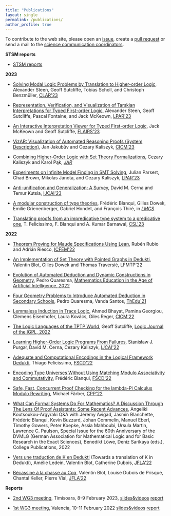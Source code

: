 ```yaml
---
title: "Publications"
layout: single
permalink: /publications/
author_profile: true
---
```


To contribute to the web site, please open an [issue](https://github.com/EuroProofNet/europroofnet.github.io/issues), create a [pull request](https://github.com/EuroProofNet/europroofnet.github.io) or send a mail to the [science communication coordinators](../contact).

**STSM reports**

- [STSM reports](../accepted_stsms)

**2023**

- [Solving Modal Logic Problems by Translation to Higher-order Logic](https://doi.org/10.1007/978-3-031-40875-5_3), Alexander Steen, Geoff Sutcliffe, Tobias Scholl, and Christoph Benzmüller, [CLAR'23](https://www.zlaire.net/zjulogai2023/clar2023/)

- [Representation, Verification, and Visualization of Tarskian Interpretations for Typed First-order Logic](https://doi.org/10.29007/1rhx), Alexander Steen, Geoff Sutcliffe, Pascal Fontaine, and Jack McKeown, [LPAR'23](https://easychair.org/smart-program/LPAR2023/)

- [An Interactive Interpretation Viewer for Typed First-order Logic](https://doi.org/10.32473/flairs.36.133073), Jack McKeown and Geoff Sutcliffe, [FLAIRS'23](https://www.flairs-36.info)

- [VizAR: Visualization of Automated Reasoning Proofs (System Description)](http://cl-informatik.uibk.ac.at/cek/docs/23/jjck-cicm23.pdf),
  Jan Jakubův and Cezary Kaliszyk, [CICM'23](https://cicm-conference.org/2023/cicm.php)

- [Combining Higher-Order Logic with Set Theory Formalizations](https://doi.org/10.1007/s10817-023-09663-5), Cezary Kaliszyk and Karol Pąk, [*JAR*](https://www.springer.com/journal/10817)

- [Experiments on Infinite Model Finding in SMT Solving](https://doi.org/10.29007/slrm), Julian Parsert, Chad Brown, Mikolas Janota, and Cezary Kaliszyk, [LPAR'23](https://easychair.org/smart-program/LPAR2023/)

- [Anti-unification and Generalization: A Survey](https://doi.org/10.24963/ijcai.2023/736), David M. Cerna and Temur Kutsia, [IJCAI'23](https://ijcai-23.org) 

- [A modular construction of type theories](https://doi.org/10.46298/lmcs-19(1:12)2023), Frédéric Blanqui, Gilles Dowek, Emilie Grienenberger, Gabriel Hondet, and François Thiré, in [*LMCS*](https://lmcs.episciences.org)

- [Translating proofs from an impredicative type system to a predicative one](https://doi.org/10.4230/LIPIcs.CSL.2023.19), T. Felicissimo, F. Blanqui and A. Kumar Barnawal, [CSL'23](https://csl2023.mimuw.edu.pl/)

**2022**

- [Theorem Proving for Maude Specifications Using Lean](https://doi.org/10.1007/978-3-031-17244-1_16), Rubén Rubio and Adrián Riesco, [ICFEM'22](https://maude.ucm.es/ICFEM22)

- [An Implementation of Set Theory with Pointed Graphs in Dedukti](https://hal.inria.fr/hal-03740004), Valentin Blot, Gilles Dowek and Thomas Traversié, LFMTP'22

- [Evolution of Automated Deduction and Dynamic Constructions in Geometry](https://doi.org/10.1007/978-3-030-86909-0_1), Pedro Quaresma, [Mathematics Education in the Age of Artificial Intelligence, 2022](http://doi.org/10.1007/978-3-030-86909-0)

- [Four Geometry Problems to Introduce Automated Deduction in Secondary Schools](https://doi.org/10.48550/arXiv.2202.03566), Pedro Quaresma, Vanda Santos, [ThEdu'21](http://doi.org/10.4204/EPTCS.354)

- [Lemmaless Induction in Trace Logic](https://doi.org/10.1007/978-3-031-16681-5_14), Ahmed Bhayat, Pamina Georgiou, Clemens Eisenhofer, Laura Kovács, Giles Reger, [CICM'22](https://cicm-conference.org/2022/cicm.php)

- [The Logic Languages of the TPTP World](https://doi.org/10.1093/jigpal/jzac068), Geoff Sutcliffe, [Logic Journal of the IGPL, 2022](https://academic.oup.com/jigpal)

- [Learning Higher-Order Logic Programs From Failures](https://doi.org/10.24963/ijcai.2022/378), Stanisław J. Purgał, David M. Cerna, Cezary Kaliszyk, [IJCAI'22](https://ijcai-22.org)

- [Adequate and Computational Encodings in the Logical Framework Dedukti](https://doi.org/10.4230/LIPIcs.FSCD.2022.25), Thiago Felicissimo, [FSCD'22](https://www.cs.tau.ac.il/~nachumd/FSCD/)

- [Encoding Type Universes Without Using Matching Modulo Associativity and Commutativity](https://doi.org/10.4230/LIPIcs.FSCD.2022.24), Frédéric Blanqui, [FSCD'22](https://www.cs.tau.ac.il/~nachumd/FSCD/)

- [Safe, Fast, Concurrent Proof Checking for the lambda-Pi Calculus Modulo Rewriting](https://hal.inria.fr/hal-03143359), Michael Färber, [CPP'22](https://popl22.sigplan.org/home/CPP-2022)

- [What Can Formal Systems Do For Mathematics? A Discussion Through The Lens Of Proof Assistants: Some Recent Advances](https://www.researchgate.net/publication/359592051_What_Can_Formal_Systems_Do_For_Mathematics_A_Discussion_Through_The_Lens_Of_Proof_Assistants_Some_Recent_Advances), Angeliki Koutsoukou-Argyraki Q&A with Jeremy Avigad, Jasmin Blanchette, Frédéric Blanqui, Kevin Buzzard, Johan Commelin, Manuel Eberl, Timothy Gowers, Peter Koepke, Assia Mahboubi, Ursula Martin, Lawrence C. Paulson, Special Issue for the 60th Anniversary of the DVMLG (German Association for Mathematical Logic and for Basic Research in the Exact Sciences), Benedikt Löwe, Deniz Sarikaya (eds.), College Publications, 2022

- [Vers une traduction de K en Dedukti](https://hal.archives-ouvertes.fr/hal-03604962) (Towards a translation of K in Dedukti), Amélie Ledein, Valentin Blot, Catherine Dubois, [JFLA'22](http://jfla.inria.fr/jfla2022.html)

- [Bécassine à la chasse au Coq](https://hal.archives-ouvertes.fr/hal-03604902), Valentin Blot, Louise Dubois de Prisque, Chantal Keller, Pierre Vial, [JFLA'22](http://jfla.inria.fr/jfla2022.html)

**Reports**

- [2nd WG3 meeting](../wg3-timisoara), Timisoara, 8-9 February 2023, [slides&videos](wg3-meeting-timisoara-program/) [report](https://europroofnet.github.io/_pages/WG3/Feb2023/ReportWG3TimisoaraMeeting.pdf)

- [1st WG3 meeting](../wg3-meeting1), Valencia, 10-11 February 2022 [slides&videos](https://europroofnet.github.io/wg3-meeting1-program) [report](https://europroofnet.github.io/_pages/WG3/Feb2022/ReportWG3meeting.pdf)

